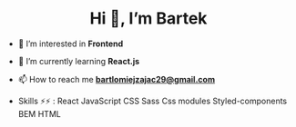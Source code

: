 <h1 align="center">Hi 👋, I’m Bartek</h1>

- 👀 I’m interested in **Frontend**
  
- 🌱 I’m currently learning **React.js** 

- 📫 How to reach me **bartlomiejzajac29@gmail.com**
  
- Skills ⚡⚡ : 
  React 
  JavaScript 
  CSS 
  Sass 
  Css modules 
  Styled-components 
  BEM 
  HTML 
  
  

<!---
Bartek-Z/Bartek-Z is a ✨ special ✨ repository because its `README.md` (this file) appears on your GitHub profile.
You can click the Preview link to take a look at your changes.
--->

